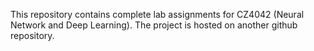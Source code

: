 This repository contains complete lab assignments for CZ4042 (Neural Network and Deep Learning). 
The project is hosted on another github repository.


